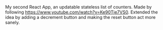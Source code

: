My second React App, an updatable stateless list of counters. Made by following https://www.youtube.com/watch?v=Ke90Tje7VS0. Extended the idea by adding a decrement button and making the reset button act more sanely.